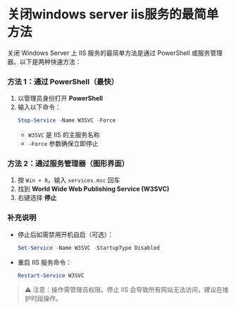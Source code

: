 # 关闭windows server iis服务的最简单方法



关闭 Windows Server 上 IIS 服务的最简单方法是通过 PowerShell 或服务管理器。以下是两种快速方法：

### 方法 1：通过 PowerShell（最快）
1. 以管理员身份打开 **PowerShell**
2. 输入以下命令：
   ```powershell
   Stop-Service -Name W3SVC -Force
   ```
   - `W3SVC` 是 IIS 的主服务名称
   - `-Force` 参数确保立即停止

### 方法 2：通过服务管理器（图形界面）
1. 按 `Win + R`，输入 `services.msc` 回车
2. 找到 **World Wide Web Publishing Service (W3SVC)**
3. 右键选择 **停止**

### 补充说明
- 停止后如需禁用开机自启（可选）：
  ```powershell
  Set-Service -Name W3SVC -StartupType Disabled
  ```
- 重启 IIS 服务命令：
  ```powershell
  Restart-Service W3SVC
  ```

> ⚠️ 注意：操作需管理员权限。停止 IIS 会导致所有网站无法访问，建议在维护时段操作。
